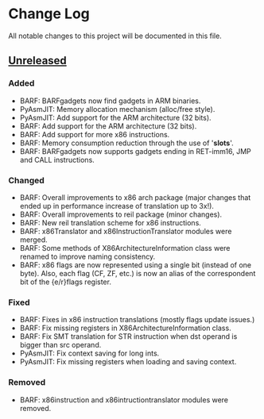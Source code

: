 # Change Log

All notable changes to this project will be documented in this file.

## [Unreleased][unreleased]
### Added
- BARF: BARFgadgets now find gadgets in ARM binaries.
- PyAsmJIT: Memory allocation mechanism (alloc/free style).
- PyAsmJIT: Add support for the ARM architecture (32 bits).
- BARF: Add support for the ARM architecture (32 bits).
- BARF: Add support for more x86 instructions.
- BARF: Memory consumption reduction through the use of '__slots__'.
- BARF: BARFgadgets now supports gadgets ending in RET-imm16, JMP and CALL instructions.

### Changed
- BARF: Overall improvements to x86 arch package (major changes that ended up in performance increase of translation up to 3x!).
- BARF: Overall improvements to reil package (minor changes).
- BARF: New reil translation scheme for x86 instructions.
- BARF: x86Translator and x86InstructionTranslator modules were merged.
- BARF: Some methods of X86ArchitectureInformation class were renamed to improve naming consistency.
- BARF: x86 flags are now represented using a single bit (instead of one byte). Also, each flag (CF, ZF, etc.) is now an alias of the correspondent bit of the {e/r}flags register.

### Fixed
- BARF: Fixes in x86 instruction translations (mostly flags update issues.)
- BARF: Fix missing registers in X86ArchitectureInformation class.
- BARF: Fix SMT translation for STR instruction when dst operand is bigger than src operand.
- PyAsmJIT: Fix context saving for long ints.
- PyAsmJIT: Fix missing registers when loading and saving context.

### Removed
- BARF: x86instruction and x86intructiontranslator modules were removed.

[unreleased]: https://github.com/programa-stic/barf-project/compare/v0.1...develop

